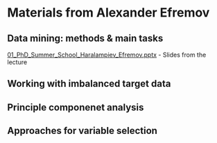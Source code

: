 # Materials from Alexander Efremov  

## Data mining: methods & main tasks
[01_PhD_Summer_School_Haralampiev_Efremov.pptx](01_PhD_Summer_School_Haralampiev_Efremov.pptx) - Slides from the lecture  

## Working with imbalanced target data  

## Principle componenet analysis  

## Approaches for variable selection  
